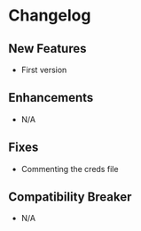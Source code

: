 # Changelog

## New Features

 - First version

## Enhancements

 - N/A

## Fixes

 - Commenting the creds file

## Compatibility Breaker

 - N/A
